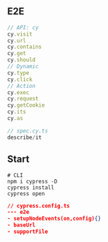 ## E2E

```ts
// API: cy
cy.visit
cy.url
cy.contains
cy.get
cy.should
// Dynamic
cy.type
cy.click
// Action
cy.exec
cy.request
cy.getCookie
cy.its
cy.as
```

```ts
// spec.cy.ts
describe/it
```

## Start

```shell
# CLI
npm i cypress -D
cypress install
cypress open
```

```json
// cypress.config.ts
--- e2e
- setupNodeEvents(on,config){}
- baseUrl
- supportFile
```

